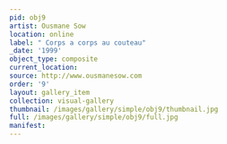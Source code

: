 ```yaml
---
pid: obj9
artist: Ousmane Sow
location: online
label: " Corps a corps au couteau"
_date: '1999'
object_type: composite
current_location: 
source: http://www.ousmanesow.com
order: '9'
layout: gallery_item
collection: visual-gallery
thumbnail: /images/gallery/simple/obj9/thumbnail.jpg
full: /images/gallery/simple/obj9/full.jpg
manifest: 
---
```

